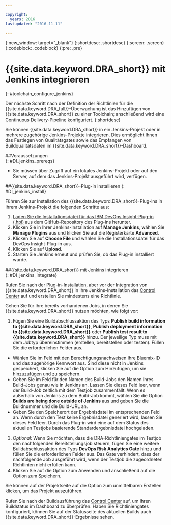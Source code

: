 ```yaml
---

copyright:
  years: 2016
lastupdated: "2016-11-11"

---
```


{:new_window: target="_blank"}
{:shortdesc: .shortdesc}
{:screen: .screen}
{:codeblock: .codeblock}
{:pre: .pre}

# {{site.data.keyword.DRA_short}} mit Jenkins integrieren
{: #toolchain_configure_jenkins}

Der nächste Schritt nach der Definition der Richtlinien für die {{site.data.keyword.DRA_full}}-Überwachung ist das Hinzufügen von {{site.data.keyword.DRA_short}} zu einer Toolchain; anschließend wird eine Continuous Delivery-Pipeline konfiguriert.
{:shortdesc}

<!--##Configuring a Jenkins project-->

Sie können {{site.data.keyword.DRA_short}} in ein Jenkins-Projekt oder in mehrere zugehörige Jenkins-Projekte integrieren. Dies ermöglicht Ihnen das Festlegen von Qualitätsgates sowie das Empfangen von Buildqualitätsdaten im {{site.data.keyword.DRA_short}}-Dashboard.

##Voraussetzungen    
{: #DI_jenkins_prereqs}

* Sie müssen über Zugriff auf ein lokales Jenkins-Projekt oder auf den Server, auf dem das Jenkins-Projekt ausgeführt wird, verfügen.

##{{site.data.keyword.DRA_short}}-Plug-in installieren
{: #DI_jenkins_install}

Führen Sie zur Installation des {{site.data.keyword.DRA_short}}-Plug-ins in Ihrem Jenkins-Projekt die folgenden Schritte aus:

  1. [Laden Sie die Installationsdatei für das IBM DevOps Insight-Plug-in (.hpi)](https://github.ibm.com/oneibmcloud/DRA-Jenkins/blob/hpi-release/target/dra.hpi) aus dem GitHub-Repository des Plug-ins herunter.
  2. Klicken Sie in Ihrer Jenkins-Installation auf **Manage Jenkins**, wählen Sie **Manage Plugins** aus und klicken Sie auf die Registerkarte **Advanced**.
  3. Klicken Sie auf **Choose File** und wählen Sie die Installationsdatei für das DevOps Insight-Plug-in aus.
  4. Klicken Sie auf **Upload**.
  5. Starten Sie Jenkins erneut und prüfen Sie, ob das Plug-in installiert wurde.

##{{site.data.keyword.DRA_short}} mit Jenkins integrieren    
{: #DI_jenkins_integrate}

Rufen Sie nach der Plug-in-Installation, aber vor der Integration von {{site.data.keyword.DRA_short}} in Ihre Jenkins-Installation das [Control Center](https://control-center.stage1.ng.bluemix.net/) auf und erstellen Sie mindestens eine Richtlinie.

Gehen Sie für Ihre bereits vorhandenen Jobs, in denen Sie {{site.data.keyword.DRA_short}} nutzen möchten, wie folgt vor:

1. Fügen Sie eine Buildabschlussaktion des Typs **Publish build information to {{site.data.keyword.DRA_short}}**, **Publish deployment information to {{site.data.keyword.DRA_short}}** oder **Publish test result to {{site.data.keyword.DRA_short}}** hinzu. Der jeweilige Typ muss mit dem Jobtyp übereinstimmen (erstellen, bereitstellen oder testen). Füllen Sie die erforderlichen Felder aus.
  * Wählen Sie im Feld mit den Berechtigungsnachweisen Ihre Bluemix-ID und das zugehörige Kennwort aus. Sind diese nicht in Jenkins gespeichert, klicken Sie auf die Option zum Hinzufügen, um sie hinzuzufügen und zu speichern.
  * Geben Sie im Feld für den Namen des Build-Jobs den Namen Ihres Build-Jobs genau wie in Jenkins an. Lassen Sie dieses Feld leer, wenn der Build-Job zeitlich mit dem Testjob zusammenfällt. Wenn es außerhalb von Jenkins zu dem Build-Job kommt, wählen Sie die Option **Builds are being done outside of Jenkins** aus und geben Sie die Buildnummer und die Build-URL an.
  * Geben Sie den Speicherort der Ergebnisdatei im entsprechenden Feld an. Wenn durch den Test keine Ergebnisdatei generiert wird, lassen Sie dieses Feld leer. Durch das Plug-in wird eine auf dem Status des aktuellen Testjobs basierende Standardergebnisdatei hochgeladen.
3. *Optional*: Wenn Sie möchten, dass die DRA-Richtliniengates im Testjob den nachfolgenden Bereitstellungsjob steuern, fügen Sie eine weitere Buildabschlussaktion des Typs **DevOps Risk Analytics Gate** hinzu und füllen Sie die erforderlichen Felder aus. Das Gate verhindert, dass der nachfolgende Job ausgeführt wird, wenn der Testjob die zugeordneten Richtlinien nicht erfüllen kann.
4. Klicken Sie auf die Option zum Anwenden und anschließend auf die Option zum Speichern.

Sie können auf der Projektseite auf die Option zum unmittelbaren Erstellen klicken, um das Projekt auszuführen.

Rufen Sie nach der Buildausführung das [Control Center](https://control-center.stage1.ng.bluemix.net/) auf, um Ihren Buildstatus im Dashboard zu überprüfen. Haben Sie Richtliniengates konfiguriert, können Sie auf der Statusseite des aktuellen Builds auch {{site.data.keyword.DRA_short}}-Ergebnisse sehen.
